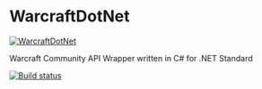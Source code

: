 # WarcraftDotNet

[![WarcraftDotNet](https://raw.githubusercontent.com/seansanchez/WarcraftDotNet/master/icon.jpg)](https://github.com/seansanchez/WarcraftDotNet)

Warcraft Community API Wrapper written in C# for .NET Standard

[![Build status](https://dev.azure.com/seansanchez/Public/_apis/build/status/WarcraftDotNet/WarcraftDotNet-Master)](https://dev.azure.com/seansanchez/Public/_build/latest?definitionId=39)